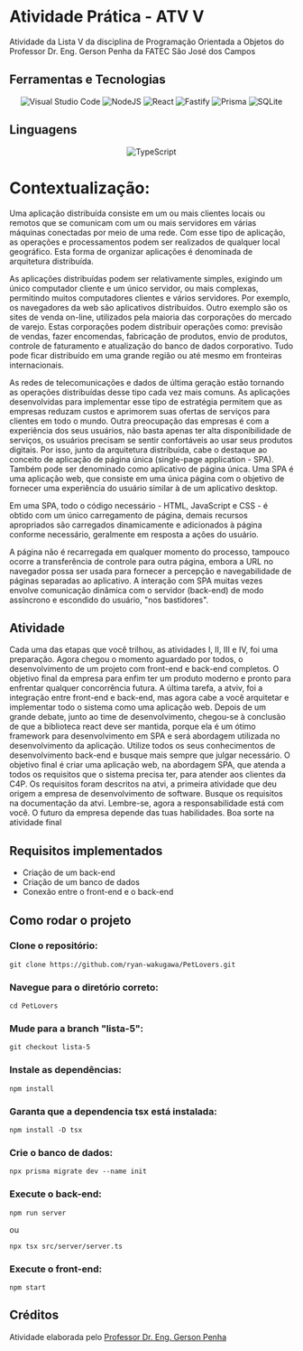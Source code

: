 
# Atividade Prática - ATV V

Atividade da Lista V da disciplina de Programação Orientada a Objetos do Professor Dr. Eng. Gerson Penha da FATEC São José dos Campos

## Ferramentas e Tecnologias
<div align="center">
    
![Visual Studio Code](https://img.shields.io/badge/Visual%20Studio%20Code-0078d7.svg?style=for-the-badge&logo=visual-studio-code&logoColor=white)
![NodeJS](https://img.shields.io/badge/node.js-6DA55F?style=for-the-badge&logo=node.js&logoColor=white)
![React](https://img.shields.io/badge/react-%2320232a.svg?style=for-the-badge&logo=react&logoColor=%2361DAFB)
![Fastify](https://img.shields.io/badge/fastify-%23000000.svg?style=for-the-badge&logo=fastify&logoColor=white)
![Prisma](https://img.shields.io/badge/Prisma-3982CE?style=for-the-badge&logo=Prisma&logoColor=white)
![SQLite](https://img.shields.io/badge/sqlite-%2307405e.svg?style=for-the-badge&logo=sqlite&logoColor=white)

</div>

## Linguagens
<div align="center">

![TypeScript](https://img.shields.io/badge/typescript-%23007ACC.svg?style=for-the-badge&logo=typescript&logoColor=white)

</div>

# Contextualização:

Uma aplicação distribuída consiste em um ou mais clientes locais ou remotos que se comunicam com um ou
mais servidores em várias máquinas conectadas por meio de uma rede. Com esse tipo de aplicação, as
operações e processamentos podem ser realizados de qualquer local geográfico. Esta forma de organizar
aplicações é denominada de arquitetura distribuída.

As aplicações distribuídas podem ser relativamente simples, exigindo um único computador cliente e um
único servidor, ou mais complexas, permitindo muitos computadores clientes e vários servidores. Por
exemplo, os navegadores da web são aplicativos distribuídos. Outro exemplo são os sites de venda on-line,
utilizados pela maioria das corporações do mercado de varejo. Estas corporações podem distribuir operações
como: previsão de vendas, fazer encomendas, fabricação de produtos, envio de produtos, controle de
faturamento e atualização do banco de dados corporativo. Tudo pode ficar distribuído em uma grande região
ou até mesmo em fronteiras internacionais.

As redes de telecomunicações e dados de última geração estão tornando as operações distribuídas desse tipo
cada vez mais comuns. As aplicações desenvolvidas para implementar esse tipo de estratégia permitem que
as empresas reduzam custos e aprimorem suas ofertas de serviços para clientes em todo o mundo.
Outra preocupação das empresas é com a experiência dos seus usuários, não basta apenas ter alta
disponibilidade de serviços, os usuários precisam se sentir confortáveis ao usar seus produtos digitais. Por
isso, junto da arquitetura distribuída, cabe o destaque ao conceito de aplicação de página única (single-page
application - SPA). Também pode ser denominado como aplicativo de página única.
Uma SPA é uma aplicação web, que consiste em uma única página com o objetivo de fornecer uma
experiência do usuário similar à de um aplicativo desktop.

Em uma SPA, todo o código necessário - HTML, JavaScript e CSS - é obtido com um único carregamento de
página, demais recursos apropriados são carregados dinamicamente e adicionados à página conforme
necessário, geralmente em resposta a ações do usuário.

A página não é recarregada em qualquer momento do processo, tampouco ocorre a transferência de controle
para outra página, embora a URL no navegador possa ser usada para fornecer a percepção e navegabilidade
de páginas separadas ao aplicativo. A interação com SPA muitas vezes envolve comunicação dinâmica com o
servidor (back-end) de modo assíncrono e escondido do usuário, "nos bastidores".

## Atividade
Cada uma das etapas que você trilhou, as atividades I, II, III e IV, foi uma preparação. Agora chegou o 
momento aguardado por todos, o desenvolvimento de um projeto com front-end e back-end completos. O 
objetivo final da empresa para enfim ter um produto moderno e pronto para enfrentar qualquer concorrência 
futura.
A última tarefa, a atviv, foi a integração entre front-end e back-end, mas agora cabe a você arquitetar e 
implementar todo o sistema como uma aplicação web.
Depois de um grande debate, junto ao time de desenvolvimento, chegou-se à conclusão de que a biblioteca 
react deve ser mantida, porque ela é um ótimo framework para desenvolvimento em SPA e será abordagem 
utilizada no desenvolvimento da aplicação. Utilize todos os seus conhecimentos de desenvolvimento back-end 
e busque mais sempre que julgar necessário.
O objetivo final é criar uma aplicação web, na abordagem SPA, que atenda a todos os requisitos que o sistema 
precisa ter, para atender aos clientes da C4P. Os requisitos foram descritos na atvi, a primeira atividade que 
deu origem a empresa de desenvolvimento de software. Busque os requisitos na documentação da atvi.
Lembre-se, agora a responsabilidade está com você. O futuro da empresa depende das tuas habilidades. Boa 
sorte na atividade final

## Requisitos implementados

- Criação de um back-end
- Criação de um banco de dados
- Conexão entre o front-end e o back-end

## Como rodar o projeto

### Clone o repositório:

    git clone https://github.com/ryan-wakugawa/PetLovers.git

### Navegue para o diretório correto:

    cd PetLovers

### Mude para a branch "lista-5":

    git checkout lista-5

### Instale as dependências:

    npm install

### Garanta que a dependencia tsx está instalada:

    npm install -D tsx

### Crie o banco de dados:

    npx prisma migrate dev --name init

### Execute o back-end:

    npm run server

  ou

    npx tsx src/server/server.ts

### Execute o front-end:

    npm start

## Créditos

Atividade elaborada pelo [Professor Dr. Eng. Gerson Penha](https://github.com/gerson-pn)
